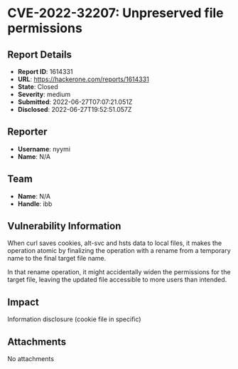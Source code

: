 # CVE-2022-32207: Unpreserved file permissions

## Report Details
- **Report ID**: 1614331
- **URL**: https://hackerone.com/reports/1614331
- **State**: Closed
- **Severity**: medium
- **Submitted**: 2022-06-27T07:07:21.051Z
- **Disclosed**: 2022-06-27T19:52:51.057Z

## Reporter
- **Username**: nyymi
- **Name**: N/A

## Team
- **Name**: N/A
- **Handle**: ibb

## Vulnerability Information
When curl saves cookies, alt-svc and hsts data to local files, it makes the operation atomic by finalizing the operation with a rename from a temporary name to the final target file name.

In that rename operation, it might accidentally widen the permissions for the target file, leaving the updated file accessible to more users than intended.

## Impact

Information disclosure (cookie file in specific)

## Attachments
No attachments
